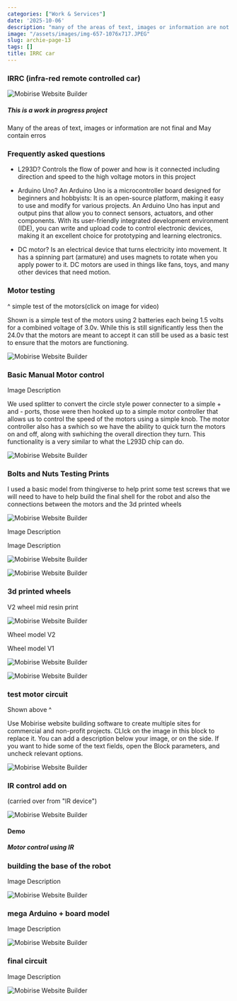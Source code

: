 ```yaml
---
categories: ["Work & Services"]
date: '2025-10-06'
description: "many of the areas of text, images or information are not final and May"
image: "/assets/images/img-657-1076x717.JPEG"
slug: archie-page-13
tags: []
title: IRRC car
---
```



### IRRC (infra-red remote controlled car)




![Mobirise Website Builder](/assets/images/img-9923-1076x717.JPG)




##### This is a work in progress project


Many of the areas of text, images or information are not final and May contain erros




### Frequently asked questions


- L293D? Controls the flow of power and how is it connected including direction and speed to the high voltage motors in this project


- Arduino Uno? An Arduino Uno is a microcontroller board designed for beginners and hobbyists: It is an open-source platform, making it easy to use and modify for various projects. An Arduino Uno has input and output pins that allow you to connect sensors, actuators, and other components. With its user-friendly integrated development environment (IDE), you can write and upload code to control electronic devices, making it an excellent choice for prototyping and learning electronics.


- DC motor? Is an electrical device that turns electricity into movement. It has a spinning part (armature) and uses magnets to rotate when you apply power to it. DC motors are used in things like fans, toys, and many other devices that need motion.




### Motor testing


^ simple test of the motors(click on image for video)


Shown is a simple test of the motors using 2 batteries each being 1.5 volts for a combined voltage of 3.0v. While this is still significantly less then the 24.0v that the motors are meant to accept it can still be used as a basic test to ensure that the motors are functioning.


![Mobirise Website Builder](/assets/images/img-9923-1076x717.JPG)




### Basic Manual Motor control


Image Description


We used splitter to convert the circle style power connecter to a simple + and - ports, those were then hooked up to a simple motor controller that allows us to control the speed of the motors using a simple knob. The motor controller also has a swhich so we have the ability to quick turn the motors on and off, along with swhiching the overall direction they turn. This functionality is a very similar to what the L293D chip can do.


![Mobirise Website Builder](/assets/images/img-657-1076x717.JPG)




### Bolts and Nuts Testing Prints


I used a basic model from thingiverse to help print some test screws that we will need to have to help build the final shell for the robot and also the connections between the motors and the 3d printed wheels


![Mobirise Website Builder](/assets/images/img-661-1076x717.JPG)




Image Description


Image Description


![Mobirise Website Builder](/assets/images/img-675-1076x717.JPG)


![Mobirise Website Builder](/assets/images/img-670-1076x717.JPG)




### 3d printed wheels


V2 wheel mid resin print


![Mobirise Website Builder](/assets/images/img-9080-1076x604.JPG)




Wheel model V2


Wheel model V1


![Mobirise Website Builder](/assets/images/img-9094-1076x717.JPG)


![Mobirise Website Builder](/assets/images/img-9092-1076x717.JPG)




### test motor circuit


Shown above ^


Use Mobirise website building software to create multiple sites for commercial and non-profit projects. CLIck on the image in this block to replace it. You can add a description below your image, or on the side. If you want to hide some of the text fields, open the Block parameters, and uncheck relevant options.


![Mobirise Website Builder](/assets/images/img-9754-1076x717.JPG)




### IR control add on


(carried over from "IR device")


![Mobirise Website Builder](/assets/images/untitled-1076x895.JPG)




#### Demo


##### Motor control using IR




### building the base of the robot


Image Description


![Mobirise Website Builder](/assets/images/img-9775-1076x604.JPG)




### mega Arduino + board model


Image Description


![Mobirise Website Builder](/assets/images/img-9823-1076x604.JPG)




### final circuit


Image Description


![Mobirise Website Builder](/assets/images/5.JPG)


